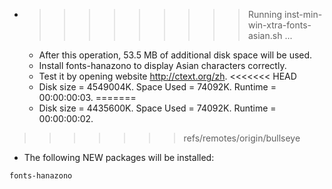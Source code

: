 * >>>>>>>>> Running inst-min-win-xtra-fonts-asian.sh ...
  * After this operation, 53.5 MB of additional disk space will be used.
  * Install fonts-hanazono to display Asian characters correctly.
  * Test it by opening website http://ctext.org/zh.
<<<<<<< HEAD
  * Disk size = 4549004K. Space Used = 74092K. Runtime = 00:00:00:03.
=======
  * Disk size = 4435600K. Space Used = 74092K. Runtime = 00:00:00:02.
>>>>>>> refs/remotes/origin/bullseye
  * The following NEW packages will be installed:
  ```bash
fonts-hanazono
  ```
